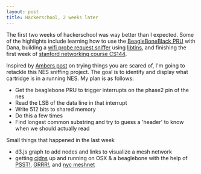 ```yaml
---
layout: post
title: Hackerschool, 2 weeks later
---
```


The first two weeks of hackerschool was way better than I expected.
Some of the highlights include learning how to use the [BeagleBoneBlack PRU][] with Dana, building a [wifi probe request sniffer]() using [libtins][], and finishing the first week of [stanford networking course CS144][].

Inspired by [Ambers post][] on trying things you are scared of, I'm going to retackle this NES sniffing project. The goal is to identify and display what cartridge is in a running NES. My plan is as follows:

  * Get the beaglebone PRU to trigger interrupts on the phase2 pin of the nes
  * Read the LSB of the data line in that interrupt
  * Write 512 bits to shared memory
  * Do this a few times
  * Find longest common substring and try to guess a 'header' to know when we should actually read

Small things that happened in the last week

  * d3.js graph to add nodes and links to visualize a mesh network
  * getting [cjdns][] up and running on OSX & a beaglebone with the help of [PSST!][], [GRRR!][], and [nyc meshnet][]

[beagleboneblack pru]: http://hipstercircuits.com/beaglebone-black-gpio-mux-for-pru-with-device-tree-overlay/
[wifi probe request sniffer]: https://github.com/jedahan/dreamcatcher
[libtins]: http://libtins.github.io
[ambers post]: http://subsymbol.org/journal/hacker-school-monday-august-4th-2014.html
[stanford networking course cs144]: http://web.stanford.edu/class/cs144/
[cjdns]: https://github.com/cjdelisle/cjdns
[psst!]: https://hotmesh.hackpad.com
[grrr!]: https://hotmesh.hackpad.com
[nyc meshnet]: http://nycmesh.net
